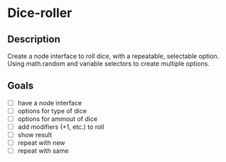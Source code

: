 # Dice-roller

## Description

Create a node interface to roll dice, with a repeatable, selectable option. Using math.random and variable selectors to create multiple options.

## Goals

- [ ] have a node interface
- [ ] options for type of dice
- [ ] options for ammout of dice
- [ ] add modifiers (+1, etc.) to roll
- [ ] show result
- [ ] repeat with new
- [ ] repeat with same
